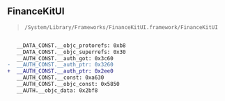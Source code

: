 ## FinanceKitUI

> `/System/Library/Frameworks/FinanceKitUI.framework/FinanceKitUI`

```diff

   __DATA_CONST.__objc_protorefs: 0xb8
   __DATA_CONST.__objc_superrefs: 0x30
   __AUTH_CONST.__auth_got: 0x3c60
-  __AUTH_CONST.__auth_ptr: 0x3260
+  __AUTH_CONST.__auth_ptr: 0x2ee0
   __AUTH_CONST.__const: 0xa630
   __AUTH_CONST.__objc_const: 0x5850
   __AUTH.__objc_data: 0x2bf8

```
